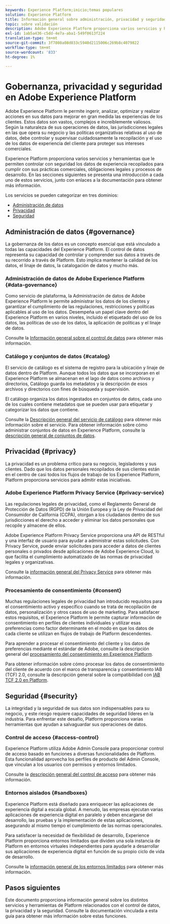 ```yaml
---
keywords: Experience Platform;inicio;temas populares
solution: Experience Platform
title: Información general sobre administración, privacidad y seguridad
topic: sobre validación
description: Adobe Experience Platform proporciona varios servicios y herramientas que le permiten controlar con seguridad los datos de experiencia recopilados para cumplir con sus prácticas comerciales, obligaciones legales y procesos de desarrollo.
exl-id: 1ab5a436-c5dd-4e7a-aba1-549f0613f224
translation-type: tm+mt
source-git-commit: 3f7808a08d033c5940d2115006c269b8c4079822
workflow-type: tm+mt
source-wordcount: '833'
ht-degree: 1%

---
```


# Gobernanza, privacidad y seguridad en Adobe Experience Platform

Adobe Experience Platform le permite ingerir, analizar, optimizar y realizar acciones en sus datos para mejorar en gran medida las experiencias de los clientes. Estos datos son vastos, complejos e increíblemente valiosos. Según la naturaleza de sus operaciones de datos, las jurisdicciones legales en las que opera su negocio y las políticas organizativas relativas al uso de datos, debe controlar y supervisar cuidadosamente la recopilación y el uso de los datos de experiencia del cliente para proteger sus intereses comerciales.

Experience Platform proporciona varios servicios y herramientas que le permiten controlar con seguridad los datos de experiencia recopilados para cumplir con sus prácticas comerciales, obligaciones legales y procesos de desarrollo. En las secciones siguientes se presenta una introducción a cada uno de estos servicios, junto con enlaces a la documentación para obtener más información.

Los servicios se pueden categorizar en tres dominios:

* [Administración de datos](#governance)
* [Privacidad](#privacy)
* [Seguridad](#security)

## Administración de datos {#governance}

La gobernanza de los datos es un concepto esencial que está vinculado a todas las capacidades del Experience Platform. El control de datos representa su capacidad de controlar y comprender sus datos a través de su recorrido a través de Platform. Esto implica mantener la calidad de los datos, el linaje de datos, la catalogación de datos y mucho más.

### Administración de datos de Adobe Experience Platform {#data-governance}

Como servicio de plataforma, la Administración de datos de Adobe Experience Platform le permite administrar los datos de los clientes y garantizar el cumplimiento de las regulaciones, restricciones y políticas aplicables al uso de los datos. Desempeña un papel clave dentro del Experience Platform en varios niveles, incluido el etiquetado del uso de los datos, las políticas de uso de los datos, la aplicación de políticas y el linaje de datos.

Consulte la [Información general sobre el control de datos](../../data-governance/home.md) para obtener más información.

### Catálogo y conjuntos de datos {#catalog}

El servicio de catálogo es el sistema de registro para la ubicación y linaje de datos dentro de Platform. Aunque todos los datos que se incorporan en el Experience Platform se almacenan en el lago de datos como archivos y directorios, Catálogo guarda los metadatos y la descripción de esos archivos y directorios con fines de búsqueda y supervisión.

El catálogo organiza los datos ingestados en conjuntos de datos, cada uno de los cuales contiene metadatos que se pueden usar para etiquetar y categorizar los datos que contiene.

Consulte la [Descripción general del servicio de catálogo](../../catalog/home.md) para obtener más información sobre el servicio. Para obtener información sobre cómo administrar conjuntos de datos en Experience Platform, consulte la [descripción general de conjuntos de datos](../../catalog/datasets/overview.md).

## Privacidad {#privacy}

La privacidad es un problema crítico para su negocio, legisladores y sus clientes. Dado que los datos personales recopilados de sus clientes están en el centro de casi todos los flujos de trabajo de los Experience Platform, Platform proporciona servicios para admitir estas iniciativas.

### Adobe Experience Platform Privacy Service {#privacy-service}

Las regulaciones legales de privacidad, como el Reglamento General de Protección de Datos (RGPD) de la Unión Europea y la Ley de Privacidad del Consumidor de California (CCPA), otorgan a los ciudadanos dentro de sus jurisdicciones el derecho a acceder y eliminar los datos personales que recopile y almacene de ellos.

Adobe Experience Platform Privacy Service proporciona una API de RESTful y una interfaz de usuario para ayudar a administrar estas solicitudes. Con Privacy Service, puede enviar solicitudes para acceder a datos de clientes personales o privados desde aplicaciones de Adobe Experience Cloud, lo que facilita el cumplimiento automatizado de las normas de privacidad legales y organizativas.

Consulte la [información general del Privacy Service](../../privacy-service/home.md) para obtener más información.

### Procesamiento de consentimiento {#consent}

Muchas regulaciones legales de privacidad han introducido requisitos para el consentimiento activo y específico cuando se trata de recopilación de datos, personalización y otros casos de uso de marketing. Para satisfacer estos requisitos, el Experience Platform le permite capturar información de consentimiento en perfiles de clientes individuales y utilizar esas preferencias como factor determinante en el modo en que los datos de cada cliente se utilizan en flujos de trabajo de Platform descendentes.

Para aprender a procesar el consentimiento del cliente y los datos de preferencias mediante el estándar de Adobe, consulte la descripción general del [procesamiento del consentimiento en Experience Platform](./consent/adobe/overview.md).

Para obtener información sobre cómo procesar los datos de consentimiento del cliente de acuerdo con el marco de transparencia y consentimiento IAB (TCF) 2.0, consulte la descripción general sobre la compatibilidad con [IAB TCF 2.0 en Platform](./consent/iab/overview.md).

## Seguridad {#security}

La integridad y la seguridad de sus datos son indispensables para su negocio, y este riesgo requiere capacidades de seguridad líderes en la industria. Para enfrentar este desafío, Platform proporciona varias herramientas que ayudan a salvaguardar sus operaciones de datos.

### Control de acceso {#access-control}

Experience Platform utiliza Adobe Admin Console para proporcionar control de acceso basado en funciones a diversas funcionalidades de Platform. Esta funcionalidad aprovecha los perfiles de producto del Admin Console, que vinculan a los usuarios con permisos y entornos limitados.

Consulte la [descripción general del control de acceso](../../access-control/home.md) para obtener más información.

### Entornos aislados {#sandboxes}

Experience Platform está diseñado para enriquecer las aplicaciones de experiencia digital a escala global. A menudo, las empresas ejecutan varias aplicaciones de experiencia digital en paralelo y deben encargarse del desarrollo, las pruebas y la implementación de estas aplicaciones, asegurando al mismo tiempo el cumplimiento de las normas operacionales.

Para satisfacer la necesidad de flexibilidad de desarrollo, Experience Platform proporciona entornos limitados que dividen una sola instancia de Platform en entornos virtuales independientes para ayudarle a desarrollar sus aplicaciones de experiencia digital en función de su propio ciclo de vida de desarrollo.

Consulte la [información general de los entornos limitados](../../sandboxes/home.md) para obtener más información.

## Pasos siguientes

Este documento proporciona información general sobre los distintos servicios y herramientas de Platform relacionados con el control de datos, la privacidad y la seguridad. Consulte la documentación vinculada a esta guía para obtener más información sobre estas funciones.

